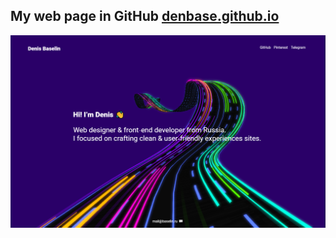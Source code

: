 My web page in GitHub  [denbase.github.io](https://denbase.github.io/)
-------------------------
![Иллюстрация к проекту](https://github.com/DenBase/denbase.github.io/blob/master/coming.png)
